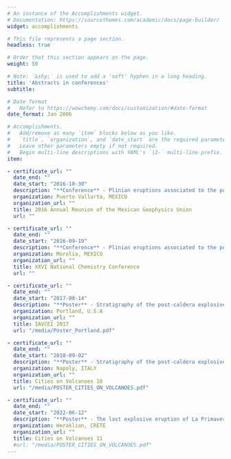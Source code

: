 ```yaml
---
# An instance of the Accomplishments widget.
# Documentation: https://sourcethemes.com/academic/docs/page-builder/
widget: accomplishments

# This file represents a page section.
headless: true

# Order that this section appears on the page.
weight: 50

# Note: `&shy;` is used to add a 'soft' hyphen in a long heading.
title: 'Abstracts in conferences'
subtitle:

# Date format
#   Refer to https://wowchemy.com/docs/customization/#date-format
date_format: Jan 2006

# Accomplishments.
#   Add/remove as many `item` blocks below as you like.
#   `title`, `organization`, and `date_start` are the required parameters.
#   Leave other parameters empty if not required.
#   Begin multi-line descriptions with YAML's `|2-` multi-line prefix.
item:

- certificate_url: ""
  date_end: ""
  date_start: "2016-10-30"
  description: "**Conference** - Plinian eruptions associated to the post-caldera activity of the La Primavera, Jalisco."
  organization: Puerto Vallarta, MEXICO
  organization_url: ""
  title: 2016 Annual Reunion of the Mexican Geophysics Union
  url: ""

- certificate_url: ""
  date_end: ""
  date_start: "2016-09-19"
  description: "**Conference** - Plinian eruptions associated to the post-caldera activity of the La Primavera, Jalisco."
  organization: Morelia, MEXICO
  organization_url: ""
  title: XXVI National Chemistry Conference
  url: ""

- certificate_url: ""
  date_end: ""
  date_start: "2017-08-14"
  description: "**Poster** - Stratigraphy of the post-caldera explosive volcanism of the La Primavera Caldera, Jalisco, Mexico."
  organization: Portland, U.S.A
  organization_url: ""
  title: IAVCEI 2017
  url: "/media/Poster_Portland.pdf"

- certificate_url: ""
  date_end: ""
  date_start: "2018-09-02"
  description: "**Poster** - Stratigraphy of the post-caldera explosive volcanism of the La Primavera Caldera Volcanic Complex, Jalisco, Mexico."
  organization: Napoly, ITALY
  organization_url: ""
  title: Cities on Volcanoes 10
  url: "/media/POSTER_CITIES_ON_VOLCANOES.pdf"

- certificate_url: ""
  date_end: ""
  date_start: "2022-06-12"
  description: "**Poster** - The last explosive eruption of La Primavera caldera, Jalisco, Mexico."
  organization: Heraklion, CRETE
  organization_url: ""
  title: Cities on Volcanoes 11
  #url: "/media/POSTER_CITIES_ON_VOLCANOES.pdf"
---
```

